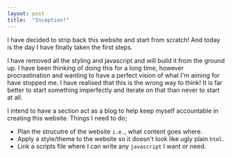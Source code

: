 ```yaml
---
layout: post
title:  "Inception!"
---
```


I have decided to strip back this website and start from scratch! And today is the day I have finally taken the first steps.

I have removed all the styling and javascript and will build it from the ground up. I have been thinking of doing this for a long time, however procrastination and wanting to have a perfect vision of what I'm aiming for have stopped me. I have realised that this is the wrong way to think! It is far better to start something imperfectly and iterate on that than never to start at all.

I intend to have a section act as a blog to help keep myself accountable in creating this website. Things I need to do;

* Plan the strucutre of the website `i.e.`, what content goes where.
* Apply a style/theme to the website so it doesn't look like ugly plain `html`.
* Link a scripts file where I can write any `javascript` I want or need.